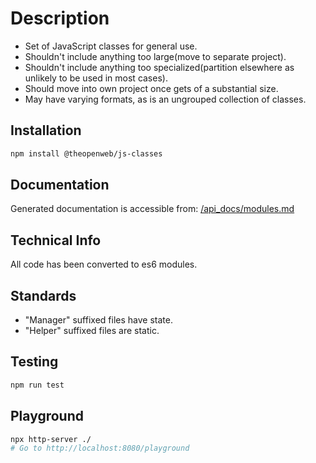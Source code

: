 # Description

* Set of JavaScript classes for general use.
* Shouldn't include anything too large(move to separate project).
* Shouldn't include anything too specialized(partition elsewhere as unlikely to be used in most cases).
* Should move into own project once gets of a substantial size.
* May have varying formats, as is an ungrouped collection of classes.

## Installation

```bash
npm install @theopenweb/js-classes
```

## Documentation

Generated documentation is accessible from: [/api_docs/modules.md](/api_docs/modules.md)

## Technical Info

All code has been converted to es6 modules.

## Standards

* "Manager" suffixed files have state.
* "Helper" suffixed files are static.

## Testing

```bash
npm run test
```

## Playground

```bash
npx http-server ./
# Go to http://localhost:8080/playground
```
